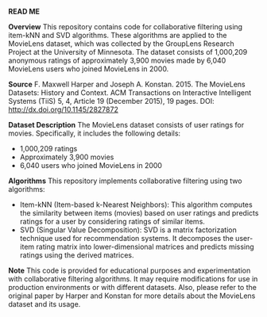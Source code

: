 **READ ME**

**Overview**
This repository contains code for collaborative filtering using item-kNN and SVD algorithms. These algorithms are applied to the MovieLens dataset, which was collected by the GroupLens Research Project at the University of Minnesota. The dataset consists of 1,000,209 anonymous ratings of approximately 3,900 movies made by 6,040 MovieLens users who joined MovieLens in 2000.

**Source**
F. Maxwell Harper and Joseph A. Konstan. 2015. The MovieLens Datasets: History and Context. ACM Transactions on Interactive Intelligent Systems (TiiS) 5, 4, Article 19 (December 2015), 19 pages. DOI: http://dx.doi.org/10.1145/2827872  

**Dataset Description**
The MovieLens dataset consists of user ratings for movies. Specifically, it includes the following details:
- 1,000,209 ratings
- Approximately 3,900 movies
- 6,040 users who joined MovieLens in 2000

**Algorithms**
This repository implements collaborative filtering using two algorithms:

- Item-kNN (Item-based k-Nearest Neighbors): This algorithm computes the similarity between items (movies) based on user ratings and predicts ratings for a user by considering ratings of similar items.
- SVD (Singular Value Decomposition): SVD is a matrix factorization technique used for recommendation systems. It decomposes the user-item rating matrix into lower-dimensional matrices and predicts missing ratings using the derived matrices.

**Note**
This code is provided for educational purposes and experimentation with collaborative filtering algorithms. It may require modifications for use in production environments or with different datasets.
Also, please refer to the original paper by Harper and Konstan for more details about the MovieLens dataset and its usage.
